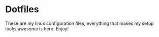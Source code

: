 # Dotfiles

These are my linux configuration files, everything that makes my setup looks awesome is here. Enjoy!
